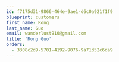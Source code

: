 ```yaml
---
id: f7175d31-9866-464e-9ae1-d6c0a921f1f9
blueprint: customers
first_name: Rong
last_name: Guo
email: wanderlust910@gmail.com
title: 'Rong Guo'
orders:
  - 3308c2d9-5701-4192-9076-9a71d52c6da9
---
```

